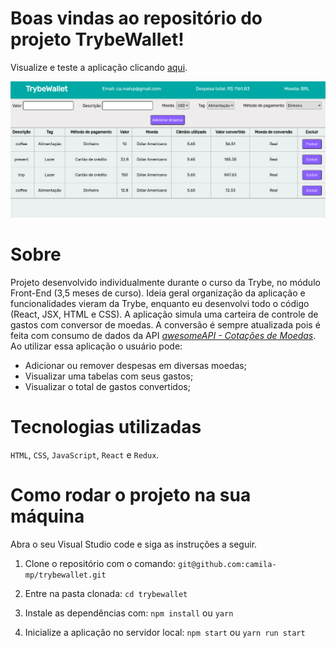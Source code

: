 # Boas vindas ao repositório do projeto TrybeWallet!

Visualize e teste a aplicação clicando <a href="https://camila-mp.github.io/trybewallet">aqui</a>.

<img src="print-trybewallet.png">

# Sobre

Projeto desenvolvido individualmente durante o curso da Trybe, no módulo  Front-End (3,5 meses de curso). Ideia geral organização da aplicação e funcionalidades vieram da Trybe, enquanto eu desenvolvi todo o código (React, JSX, HTML e CSS).
A aplicação simula uma carteira de controle de gastos com conversor de moedas. A conversão é sempre atualizada pois é feita com consumo de dados da API <a href="https://docs.awesomeapi.com.br/api-de-moedas"> *awesomeAPI - Cotações de Moedas*</a>. Ao utilizar essa aplicação o usuário pode:

- Adicionar ou remover despesas em diversas moedas;
- Visualizar uma tabelas com seus gastos;
- Visualizar o total de gastos convertidos;

# Tecnologias utilizadas

`HTML`, `CSS`, `JavaScript`, `React` e `Redux`.

# Como rodar o projeto na sua máquina

Abra o seu Visual Studio code e siga as instruções a seguir.

1. Clone o repositório com o comando:
`git@github.com:camila-mp/trybewallet.git`

2. Entre na pasta clonada:
`cd trybewallet`

3. Instale as dependências com:
`npm install` ou `yarn`

4. Inicialize a aplicação no servidor local:
`npm start` ou `yarn run start`
